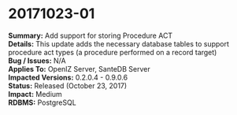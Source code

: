 # 20171023-01

**Summary:** Add support for storing Procedure ACT   
**Details:** This update adds the necessary database tables to support procedure act types \(a procedure performed on a record target\)   
**Bug / Issues:** N/A  
**Applies To:** OpenIZ Server, SanteDB Server  
**Impacted Versions:** 0.2.0.4 - 0.9.0.6  
**Status:** Released \(October 23, 2017\)  
**Impact:** Medium   
**RDBMS:** PostgreSQL

